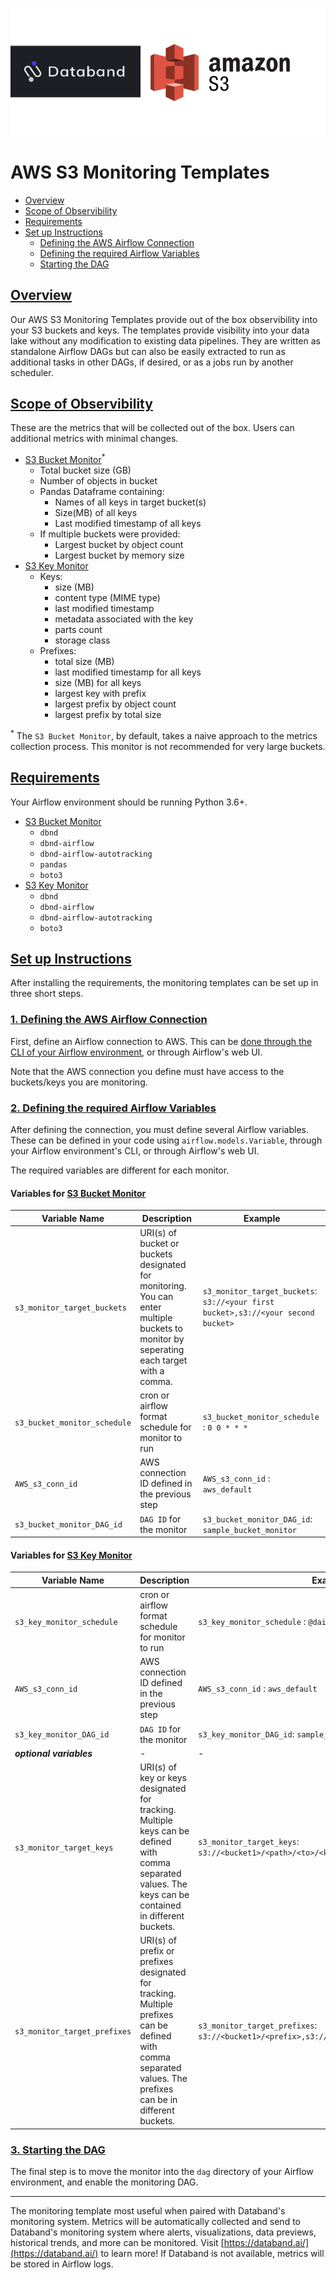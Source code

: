![Databand & AWS  S3 Logo](https://raw.githubusercontent.com/kalebinn/dbnd_doc_resources/main/s3%2Bdbnd.png)
# AWS S3 Monitoring Templates
- [Overview](#overview)
- [Scope of Observibility](#scope_of_observibility)
- [Requirements](#requirements)
- [Set up Instructions](#setup-instructions)
    - [Defining the AWS Airflow Connection](#airflow-connections)
    - [Defining the required Airflow Variables](#airflow-variables)
    - [Starting the DAG](#dag-start)



## [Overview](#overview) 
Our AWS S3 Monitoring Templates provide out of the box observibility into your S3 buckets and keys. The templates provide visibility into your data lake without any modification to existing data pipelines. They are written as standalone Airflow DAGs but can also be easily extracted to run as additional tasks in other DAGs, if desired, or as a jobs run by another scheduler. 

## [Scope of Observibility](#scope_of_observibility)
These are the metrics that will be collected out of the box. Users can additional metrics with minimal changes.
 
- [S3 Bucket Monitor](./s3_bucket_monitor.py)<sup>*</sup>
    - Total bucket size (GB)
    - Number of objects in bucket 
    - Pandas Dataframe containing: 
        - Names of all keys in target bucket(s)
        - Size(MB) of all keys 
        - Last modified timestamp of all keys 
    - If multiple buckets were provided:
        - Largest bucket by object count 
        - Largest bucket by memory size 
- [S3 Key Monitor](./s3_key_monitor.py)
    - Keys:
        - size (MB)
        - content type (MIME type)
        - last modified timestamp
        - metadata associated with the key
        - parts count 
        - storage class 
    - Prefixes:
        - total size (MB)
        - last modified timestamp for all keys
        - size (MB) for all keys
        - largest key with prefix 
        - largest prefix by object count
        - largest prefix by total size

<sup>*</sup> The `S3 Bucket Monitor`, by default, takes a naive approach to the metrics collection process. This monitor is not recommended for very large buckets. 

## [Requirements](#requirements)
Your Airflow environment should be running Python 3.6+. 
- [S3 Bucket Monitor](./s3_bucket_monitor.py)
    - `dbnd`
    - `dbnd-airflow`
    - `dbnd-airflow-autotracking`
    - `pandas` 
    - `boto3` 
- [S3 Key Monitor](./s3_key_monitor.py)
    - `dbnd`
    - `dbnd-airflow`
    - `dbnd-airflow-autotracking`
    - `boto3`

## [Set up Instructions](#setup-instructions)
After installing the requirements, the monitoring templates can be set up in three short steps. 

### [1. Defining the AWS Airflow Connection](#airflow-connections)
First, define an Airflow connection to AWS. This can be [done through the CLI of your Airflow environment](https://airflow.apache.org/docs/apache-airflow/stable/howto/connection.html), or through Airflow's web UI.

Note that the AWS connection you define must have access to the buckets/keys you are monitoring. 

### [2. Defining the required Airflow Variables](#airflow-variables)
After defining the connection, you must define several Airflow variables. These can be defined in your code using `airflow.models.Variable`, through your Airflow environment's CLI, or through Airflow's web UI.

The required variables are different for each monitor. 

#### Variables for [S3 Bucket Monitor](./s3_bucket_monitor.py)
| Variable Name | Description | Example |
|---------------|-------------|---------|
|`s3_monitor_target_buckets`|URI(s) of bucket or buckets designated for monitoring. You can enter multiple buckets to monitor by seperating each target with a comma.| `s3_monitor_target_buckets`: `s3://<your first bucket>,s3://<your second bucket>`|
|`s3_bucket_monitor_schedule` | cron or airflow format schedule for monitor to run | `s3_bucket_monitor_schedule` : `0 0 * * *`|
|`AWS_s3_conn_id` | AWS connection ID defined in the previous step | `AWS_s3_conn_id` : `aws_default`|
|`s3_bucket_monitor_DAG_id`| `DAG ID` for the monitor | `s3_bucket_monitor_DAG_id`: `sample_bucket_monitor`|

#### Variables for [S3 Key Monitor](./s3_key_monitor.py)
| Variable Name | Description | Example | 
|---------------|-------------|---------|
|`s3_key_monitor_schedule` | cron or airflow format schedule for monitor to run | `s3_key_monitor_schedule` : `@daily`|
|`AWS_s3_conn_id` | AWS connection ID defined in the previous step | `AWS_s3_conn_id` : `aws_default`|
|`s3_key_monitor_DAG_id`| `DAG ID` for the monitor | `s3_key_monitor_DAG_id`: `sample_key_monitor`|
|***optional variables***|-|-|
|`s3_monitor_target_keys`| URI(s) of key or keys designated for tracking. Multiple keys can be defined with comma separated values. The keys can be contained in different buckets. |`s3_monitor_target_keys`: `s3://<bucket1>/<path>/<to>/<key1>,s3://<bucket2>/<key2>` |
|`s3_monitor_target_prefixes`| URI(s) of prefix or prefixes designated for tracking. Multiple prefixes can be defined with comma separated values. The prefixes can be in different buckets. | `s3_monitor_target_prefixes`: `s3://<bucket1>/<prefix>,s3://<bucket2>/<path>/<to>/<prefix>` |

### [3. Starting the DAG](#dag-start)
The final step is to move the monitor into the `dag` directory of your Airflow environment, and enable the monitoring DAG. 

---
The monitoring template most useful when paired with Databand's monitoring system. Metrics will be automatically collected and send to Databand's monitoring system where alerts, visualizations, data previews, historical trends, and more can be monitored. Visit [https://databand.ai/](https://databand.ai/) to learn more! If Databand is not available, metrics will be stored in Airflow logs. 



